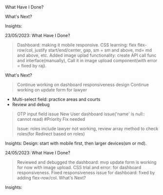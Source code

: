 What Have I Done?

What's Next?

Insights:



23/05/2023:
What Have I Done?
> Dashboard: making it mobile responsive. 
> CSS learning: flex flex-row/col, justify start/end/center, gap, sm = sm and above, md= md and above, etc. 
> Added image uplad functionality: create API call func and interface(manually), Call it in image upload component(with error = fixed by raj). 


What's Next?
> Continue working on dashboard responsiveness design
> Continue working on update form for lawyer
- Multi-select field: practice areas and courts
- Review and debug
> OTP input field issue
>New User dashboard issue('name' is null:: cannot read) #Priority Fix needed
> 
> Issue: roles include lawyer not working, review array method to check roles(for Redirect based on roles)

Insights:
Design: start with mobile first, then larger devices(sm or md).


24/05/2023:
What Have I Done?
> Reviewed and debugged the dashboard: mvp update form is working for now with image upload.
> CSS trial and error: for dashboard responsiveness.
> Fixed responsiveness issue for dashboard: fixed by adding flex-row/col.
What's Next?

Insights:
